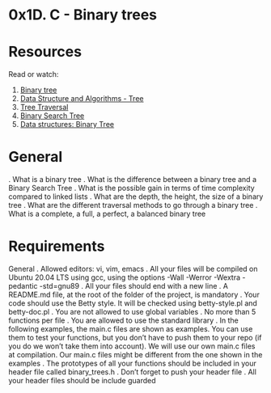 # 0x1D. C - Binary trees

# Resources
Read or watch:
1. [Binary tree ](https://intranet.alxswe.com/rltoken/1F2x42-8vUbOmU4L1C1KMg)
2. [Data Structure and Algorithms - Tree](https://intranet.alxswe.com/rltoken/QmcTMCkQyrgMjrqoWxYdhw)
3. [Tree Traversal](https://intranet.alxswe.com/rltoken/z6ZaXr_RxwE5nTHAUx_dfQ)
4. [Binary Search Tree](https://intranet.alxswe.com/rltoken/qO5dBlMnYJzbaWG3xVpcnQ)
5. [Data structures: Binary Tree](https://intranet.alxswe.com/rltoken/BeyJ2gjlE7_djwRiDyeHig)

# General
. What is a binary tree
. What is the difference between a binary tree and a Binary Search Tree
. What is the possible gain in terms of time complexity compared to linked lists
. What are the depth, the height, the size of a binary tree
. What are the different traversal methods to go through a binary tree
. What is a complete, a full, a perfect, a balanced binary tree

# Requirements
General
. Allowed editors: vi, vim, emacs
. All your files will be compiled on Ubuntu 20.04 LTS using gcc, using the options -Wall -Werror -Wextra -pedantic -std=gnu89
. All your files should end with a new line
. A README.md file, at the root of the folder of the project, is mandatory
. Your code should use the Betty style. It will be checked using betty-style.pl and betty-doc.pl
. You are not allowed to use global variables
. No more than 5 functions per file
. You are allowed to use the standard library
. In the following examples, the main.c files are shown as examples. You can use them to test your functions, but you don’t have to push them to your repo (if you do we won’t take them into account). We will use our own main.c files at compilation. Our main.c files might be different from the one shown in the examples
. The prototypes of all your functions should be included in your header file called binary_trees.h
. Don’t forget to push your header file
. All your header files should be include guarded
